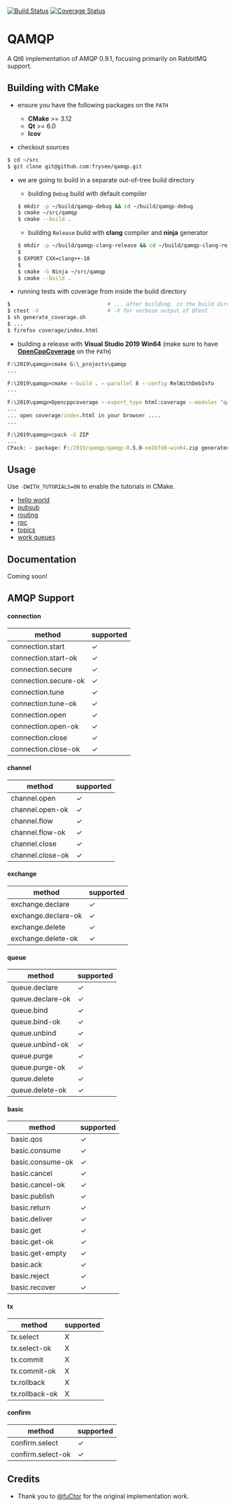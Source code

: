 [![Build Status](https://travis-ci.org/mbroadst/qamqp.svg?branch=master)](https://travis-ci.org/mbroadst/qamqp)
[![Coverage Status](https://img.shields.io/coveralls/mbroadst/qamqp.svg)](https://coveralls.io/r/mbroadst/qamqp?branch=master)

QAMQP
=============
A Qt6 implementation of AMQP 0.9.1, focusing primarily on RabbitMQ support.


Building with CMake
------------
- ensure you have the following packages on the `PATH`
    - **CMake** >= 3.12 
    - **Qt** >= 6.0
    - **lcov**

- checkout sources
```sh
$ cd ~/src
$ git clone git@github.com:frysee/qamqp.git
```

- we are going to build in a separate out-of-tree build directory
    - building `Debug` build with default compiler
    ```sh
    $ mkdir -p ~/build/qamqp-debug && cd ~/build/qamqp-debug
    $ cmake ~/src/qamqp
    $ cmake --build .
    ```

    - building `Release` build with **clang** compiler and **ninja** generator
    ```sh
    $ mkdir -p ~/build/qamqp-clang-release && cd ~/build/qamqp-clang-release
    $
    $ EXPORT CXX=clang++-10
    $
    $ cmake -G Ninja ~/src/qamqp
    $ cmake --build .
    ```

- running tests with coverage from inside the build directory
```sh
$                               # ... after building, in the build directory
$ ctest -V                      # -V for verbose output of QTest
$ sh generate_coverage.sh
$ ...
$ firefox coverage/index.html
```

- building a release with **Visual Studio 2019 Win64**  (make sure to have **[OpenCppCoverage](https://github.com/OpenCppCoverage/OpenCppCoverage)** on the `PATH`)
```bat
F:\2019\qamqp>cmake G:\_projects\qamqp
...

F:\2019\qamqp>cmake --build . --parallel 8 --config RelWithDebInfo
...

F:\2019\qamqp>Opencppcoverage --export_type html:coverage --modules "qamqp*.exe" --sources G:\_projects\qamqp\src --optimized_build --cover_children  -- ctest -C RelWithDebInfo
...
... open coverage/index.html in your browser ....
...

F:\2019\qamqp>cpack -G ZIP
...
CPack: - package: F:/2019/qamqp/qamqp-0.5.0-ee2bfd8-win64.zip generated.
```


Usage
------------
Use `-DWITH_TUTORIALS=ON` to enable the tutorials in CMake.

* [hello world](https://github.com/mbroadst/qamqp/tree/master/tutorials/helloworld)
* [pubsub](https://github.com/mbroadst/qamqp/tree/master/tutorials/pubsub)
* [routing](https://github.com/mbroadst/qamqp/tree/master/tutorials/routing)
* [rpc](https://github.com/mbroadst/qamqp/tree/master/tutorials/rpc)
* [topics](https://github.com/mbroadst/qamqp/tree/master/tutorials/topics)
* [work queues](https://github.com/mbroadst/qamqp/tree/master/tutorials/workqueues)


Documentation
------------
Coming soon!


AMQP Support
------------

#### connection
| method | supported |
| ---    | ---       |
| connection.start      | ✓ |
| connection.start-ok   | ✓ |
| connection.secure     | ✓ |
| connection.secure-ok  | ✓ |
| connection.tune       | ✓ |
| connection.tune-ok    | ✓ |
| connection.open       | ✓ |
| connection.open-ok    | ✓ |
| connection.close      | ✓ |
| connection.close-ok   | ✓ |

#### channel
| method | supported |
| ------ | --------- |
| channel.open          | ✓ |
| channel.open-ok       | ✓ |
| channel.flow          | ✓ |
| channel.flow-ok       | ✓ |
| channel.close         | ✓ |
| channel.close-ok      | ✓ |

#### exchange
| method | supported |
| ------ | --------- |
| exchange.declare      | ✓ |
| exchange.declare-ok   | ✓ |
| exchange.delete       | ✓ |
| exchange.delete-ok    | ✓ |

#### queue
| method | supported |
| ------ | --------- |
| queue.declare         | ✓ |
| queue.declare-ok      | ✓ |
| queue.bind            | ✓ |
| queue.bind-ok         | ✓ |
| queue.unbind          | ✓ |
| queue.unbind-ok       | ✓ |
| queue.purge           | ✓ |
| queue.purge-ok        | ✓ |
| queue.delete          | ✓ |
| queue.delete-ok       | ✓ |

#### basic
| method | supported |
| ------ | --------- |
| basic.qos             | ✓ |
| basic.consume         | ✓ |
| basic.consume-ok      | ✓ |
| basic.cancel          | ✓ |
| basic.cancel-ok       | ✓ |
| basic.publish         | ✓ |
| basic.return          | ✓ |
| basic.deliver         | ✓ |
| basic.get             | ✓ |
| basic.get-ok          | ✓ |
| basic.get-empty       | ✓ |
| basic.ack             | ✓ |
| basic.reject          | ✓ |
| basic.recover         | ✓ |

#### tx
| method | supported |
| ------ | --------- |
| tx.select             | X |
| tx.select-ok          | X |
| tx.commit             | X |
| tx.commit-ok          | X |
| tx.rollback           | X |
| tx.rollback-ok        | X |

#### confirm
| method | supported |
| ------ | --------- |
| confirm.select        | ✓ |
| confirm.select-ok     | ✓ |

Credits
------------
* Thank you to [@fuCtor](https://github.com/fuCtor) for the original implementation work.
